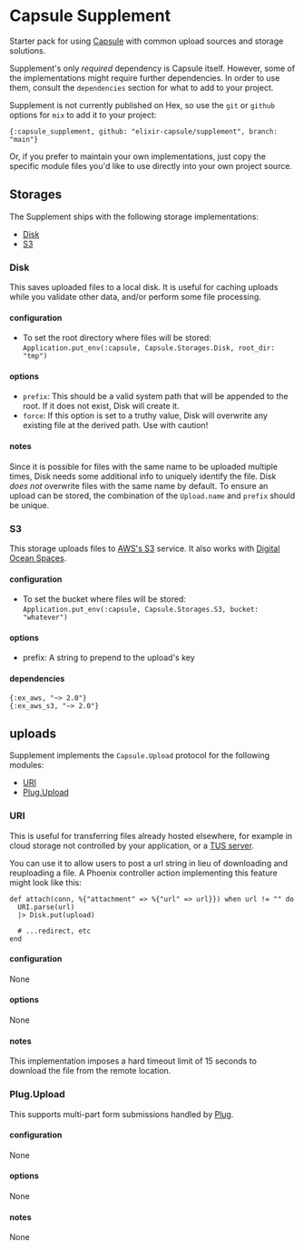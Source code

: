 # Capsule Supplement

Starter pack for using [Capsule](https://github.com/elixir-capsule/capsule) with common upload sources and storage solutions.

Supplement's only *required* dependency is Capsule itself. However, some of the implementations might require further dependencies. In order to use them, consult the `dependencies` section for what to add to your project.

Supplement is not currently published on Hex, so use the `git` or `github` options for `mix` to add it to your project:

`{:capsule_supplement, github: "elixir-capsule/supplement", branch: "main"}`

Or, if you prefer to maintain your own implementations, just copy the specific module files you'd like to use directly into your own project source.

## Storages

The Supplement ships with the following storage implementations:

* [Disk](#Disk)
* [S3](#S3)

### Disk

This saves uploaded files to a local disk. It is useful for caching uploads while you validate other data, and/or perform some file processing.

#### configuration

* To set the root directory where files will be stored: `Application.put_env(:capsule, Capsule.Storages.Disk, root_dir: "tmp")`

#### options

* `prefix`: This should be a valid system path that will be appended to the root. If it does not exist, Disk will create it.
* `force`: If this option is set to a truthy value, Disk will overwrite any existing file at the derived path. Use with caution!

#### notes

Since it is possible for files with the same name to be uploaded multiple times, Disk needs some additional info to uniquely identify the file. Disk *does not* overwrite files with the same name by default. To ensure an upload can be stored, the combination of the `Upload.name` and `prefix` should be unique.

### S3

This storage uploads files to [AWS's S3](https://aws.amazon.com/s3/) service. It also works with [Digital Ocean Spaces](https://www.digitalocean.com/products/spaces/).

#### configuration

* To set the bucket where files will be stored: `Application.put_env(:capsule, Capsule.Storages.S3, bucket: "whatever")`

#### options

* prefix: A string to prepend to the upload's key

#### dependencies

```
{:ex_aws, "~> 2.0"}
{:ex_aws_s3, "~> 2.0"}
```

## uploads

Supplement implements the `Capsule.Upload` protocol for the following modules:

* [URI](#URI)
* [Plug.Upload](#plugupload)

### URI

This is useful for transferring files already hosted elsewhere, for example in cloud storage not controlled by your application, or a [TUS server](https://tus.io/).

You can use it to allow users to post a url string in lieu of downloading and reuploading a file. A Phoenix controller action implementing this feature might look like this:

```
def attach(conn, %{"attachment" => %{"url" => url}}) when url != "" do
  URI.parse(url)
  |> Disk.put(upload)

  # ...redirect, etc
end
```

#### configuration

None

#### options

None

#### notes

This implementation imposes a hard timeout limit of 15 seconds to download the file from the remote location.

### Plug.Upload

This supports multi-part form submissions handled by [Plug](https://hexdocs.pm/plug/Plug.Upload.html#content).

#### configuration

None

#### options

None

#### notes

None
